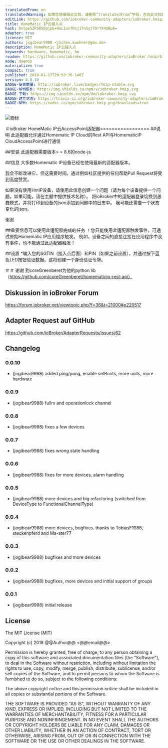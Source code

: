 ```yaml
---
translatedFrom: en
translatedWarning: 如果您想编辑此文档，请删除“translatedFrom”字段，否则此文档将再次自动翻译
editLink: https://github.com/iobroker-community-adapters/ioBroker.hmip/edit/master//README.md
title: HomeMatic IP云接入点
hash: Dxtpe5ZPSR50pjpG+9oL1un7Rsj17nSyt7OrYX4URpA=
adapter: true
license: MIT
authors: jogibear9988 <jochen.kuehner@gmx.de>
description: HomeMatic IP云接入点
keywords: hardware, homematic, hm
readme: https://github.com/iobroker-community-adapters/ioBroker.hmip/blob/master/README.md
mode: daemon
materialize: true
compact: true
published: 2019-01-17T20:53:36.140Z
version: 0.0.10
BADGE-安装数量: http://iobroker.live/badges/hmip-stable.svg
BADGE-NPM版本: http://img.shields.io/npm/v/iobroker.hmip.svg
BADGE-下载: https://img.shields.io/npm/dm/iobroker.hmip.svg
BADGE-建立状态: https://travis-ci.org/iobroker-community-adapters/ioBroker.hmip.svg?branch=master
BADGE-NPM: https://nodei.co/npm/iobroker.hmip.png?downloads=true
---
```

![商标](zh-cn/adapterref/iobroker.hmip/../../../en/adapterref/iobroker.hmip/admin/homematic.png)


＃ioBroker HomeMatic IP云AccessPoint适配器=================
##说明
此适配器允许通过Homematic IP Cloud的Rest API与HomematicIP CloudAccessPoint进行通信

##安装
此适配器需要版本> = 8.6的node-js

##信息
大多数Homematic IP设备已经在使用最新的适配器版本。

我会不断改进它，但这需要时间。通过例如社区提供的任何帮助Pull Request将受到高度赞赏。

如果没有使用HmIP设备，请使用此信息创建一个问题（请为每个设备提供一个问题，如果可能，请在主题中提供技术名称）。
将ioBroker中的适配器登录切换到愚蠢模式，并将打印到设备的json添加到问题中的日志中。
我可能还需要一个状态变化的json。

谢谢

##重要信息可以使用此适配器完成的任务
！您只能使用此适配器触发事件，可通过原始Homematic IP应用程序触发。
例如，设备之间的直接连接在应用程序中没有事件，也不能通过此适配器触发！

##设置
*输入您的SGTIN（接入点后面）和PIN（如果之前设置），并通过按下蓝色LED按钮验证数据。这将创建一个身份验证令牌。

＃＃ 谢谢
到coreGreenberet为他的python lib（https://github.com/coreGreenberet/homematicip-rest-api）

## Diskussion in ioBroker Forum
https://forum.iobroker.net/viewtopic.php?f=36&t=21000#p220517

## Adapter Request auf GitHub
https://github.com/ioBroker/AdapterRequests/issues/62

## Changelog

### 0.0.10
* (jogibear9988) added ping/pong, enable setBoots, more units, more hardware

### 0.0.9
* (jogibear9988) fullrx and operationlock channel

### 0.0.8
* (jogibear9988) fixes a few devices

### 0.0.7
* (jogibear9988) fixes wrong state handling

### 0.0.6
* (jogibear9988) fixes for more devices, alarm handling

### 0.0.5
* (jogibear9988) more devices and big refactoring (switched from DeviceType to FunctionalChannelType)

### 0.0.4
* (jogibear9988) more devices, bugfixes. thanks to TobiasF1986, steckenpferd and Ma-ster77

### 0.0.3
* (jogibear9988) bugfixes and more devices 

### 0.0.2
* (jogibear9988) bugfixes, more devices and initial support of groups

### 0.0.1
* (jogibear9988) initial release

## License
The MIT License (MIT)

Copyright (c) 2018 @@Author@@ <@@email@@>

Permission is hereby granted, free of charge, to any person obtaining a copy
of this software and associated documentation files (the "Software"), to deal
in the Software without restriction, including without limitation the rights
to use, copy, modify, merge, publish, distribute, sublicense, and/or sell
copies of the Software, and to permit persons to whom the Software is
furnished to do so, subject to the following conditions:

The above copyright notice and this permission notice shall be included in
all copies or substantial portions of the Software.

THE SOFTWARE IS PROVIDED "AS IS", WITHOUT WARRANTY OF ANY KIND, EXPRESS OR
IMPLIED, INCLUDING BUT NOT LIMITED TO THE WARRANTIES OF MERCHANTABILITY,
FITNESS FOR A PARTICULAR PURPOSE AND NONINFRINGEMENT. IN NO EVENT SHALL THE
AUTHORS OR COPYRIGHT HOLDERS BE LIABLE FOR ANY CLAIM, DAMAGES OR OTHER
LIABILITY, WHETHER IN AN ACTION OF CONTRACT, TORT OR OTHERWISE, ARISING FROM,
OUT OF OR IN CONNECTION WITH THE SOFTWARE OR THE USE OR OTHER DEALINGS IN
THE SOFTWARE.
